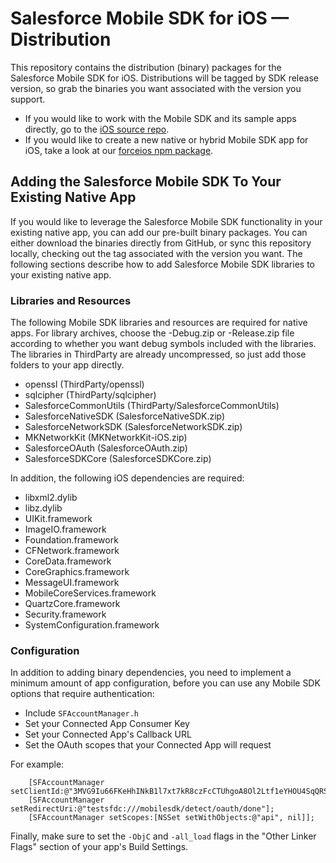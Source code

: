 # Salesforce Mobile SDK for iOS — Distribution

This repository contains the distribution (binary) packages for the Salesforce Mobile SDK for iOS.  Distributions will be tagged by SDK release version, so grab the binaries you want associated with the version you support.

- If you would like to work with the Mobile SDK and its sample apps directly, go to the [iOS source repo](https://github.com/forcedotcom/SalesforceMobileSDK-iOS).
- If you would like to create a new native or hybrid Mobile SDK app for iOS, take a look at our [forceios npm package](https://npmjs.org/package/forceios).

## Adding the Salesforce Mobile SDK To Your Existing Native App

If you would like to leverage the Salesforce Mobile SDK functionality in your existing native app, you can add our pre-built binary packages.  You can either download the binaries directly from GitHub, or sync this repository locally, checking out the tag associated with the version you want.  The following sections describe how to add Salesforce Mobile SDK libraries to your existing native app.

### Libraries and Resources

The following Mobile SDK libraries and resources are required for native apps.  For library archives, choose the -Debug.zip or -Release.zip file according to whether you want debug symbols included with the libraries.  The libraries in ThirdParty are already uncompressed, so just add those folders to your app directly.

- openssl (ThirdParty/openssl)
- sqlcipher (ThirdParty/sqlcipher)
- SalesforceCommonUtils (ThirdParty/SalesforceCommonUtils)
- SalesforceNativeSDK (SalesforceNativeSDK.zip)
- SalesforceNetworkSDK (SalesforceNetworkSDK.zip)
- MKNetworkKit (MKNetworkKit-iOS.zip)
- SalesforceOAuth (SalesforceOAuth.zip)
- SalesforceSDKCore (SalesforceSDKCore.zip)

In addition, the following iOS dependencies are required:

- libxml2.dylib
- libz.dylib
- UIKit.framework
- ImageIO.framework
- Foundation.framework
- CFNetwork.framework
- CoreData.framework
- CoreGraphics.framework
- MessageUI.framework
- MobileCoreServices.framework
- QuartzCore.framework
- Security.framework
- SystemConfiguration.framework

### Configuration

In addition to adding binary dependencies, you need to implement a minimum amount of app configuration, before you can use any Mobile SDK options that require authentication:

- Include `SFAccountManager.h`
- Set your Connected App Consumer Key
- Set your Connected App's Callback URL
- Set the OAuth scopes that your Connected App will request

For example:

        [SFAccountManager setClientId:@"3MVG9Iu66FKeHhINkB1l7xt7kR8czFcCTUhgoA8Ol2Ltf1eYHOU4SqQRSEitYFDUpqRWcoQ2.dBv_a1Dyu5xa"];
        [SFAccountManager setRedirectUri:@"testsfdc:///mobilesdk/detect/oauth/done"];
        [SFAccountManager setScopes:[NSSet setWithObjects:@"api", nil]];

Finally, make sure to set the `-ObjC` and `-all_load` flags in the "Other Linker Flags" section of your app's Build Settings.
